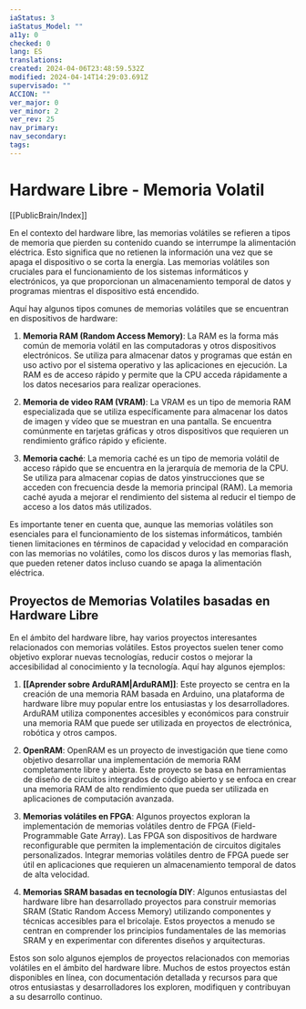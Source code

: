 ```yaml
---
iaStatus: 3
iaStatus_Model: ""
a11y: 0
checked: 0
lang: ES
translations: 
created: 2024-04-06T23:48:59.532Z
modified: 2024-04-14T14:29:03.691Z
supervisado: ""
ACCION: ""
ver_major: 0
ver_minor: 2
ver_rev: 25
nav_primary: 
nav_secondary: 
tags:
---
```

# Hardware Libre - Memoria Volatil

[[PublicBrain/Index]]

En el contexto del hardware libre, las memorias volátiles se refieren a tipos de memoria que pierden su contenido cuando se interrumpe la alimentación eléctrica. Esto significa que no retienen la información una vez que se apaga el dispositivo o se corta la energía. Las memorias volátiles son cruciales para el funcionamiento de los sistemas informáticos y electrónicos, ya que proporcionan un almacenamiento temporal de datos y programas mientras el dispositivo está encendido.

Aquí hay algunos tipos comunes de memorias volátiles que se encuentran en dispositivos de hardware:

1. **Memoria RAM (Random Access Memory)**: La RAM es la forma más común de memoria volátil en las computadoras y otros dispositivos electrónicos. Se utiliza para almacenar datos y programas que están en uso activo por el sistema operativo y las aplicaciones en ejecución. La RAM es de acceso rápido y permite que la CPU acceda rápidamente a los datos necesarios para realizar operaciones.

2. **Memoria de video RAM (VRAM)**: La VRAM es un tipo de memoria RAM especializada que se utiliza específicamente para almacenar los datos de imagen y vídeo que se muestran en una pantalla. Se encuentra comúnmente en tarjetas gráficas y otros dispositivos que requieren un rendimiento gráfico rápido y eficiente.

3. **Memoria caché**: La memoria caché es un tipo de memoria volátil de acceso rápido que se encuentra en la jerarquía de memoria de la CPU. Se utiliza para almacenar copias de datos y ​​instrucciones que se acceden con frecuencia desde la memoria principal (RAM). La memoria caché ayuda a mejorar el rendimiento del sistema al reducir el tiempo de acceso a los datos más utilizados.

Es importante tener en cuenta que, aunque las memorias volátiles son esenciales para el funcionamiento de los sistemas informáticos, también tienen limitaciones en términos de capacidad y velocidad en comparación con las memorias no volátiles, como los discos duros y las memorias flash, que pueden retener datos incluso cuando se apaga la alimentación eléctrica.

## Proyectos de Memorias Volatiles basadas en Hardware Libre

En el ámbito del hardware libre, hay varios proyectos interesantes relacionados con memorias volátiles. Estos proyectos suelen tener como objetivo explorar nuevas tecnologías, reducir costos o mejorar la accesibilidad al conocimiento y la tecnología. Aquí hay algunos ejemplos:

1. **[[Aprender sobre ArduRAM|ArduRAM]]**: Este proyecto se centra en la creación de una memoria RAM basada en Arduino, una plataforma de hardware libre muy popular entre los entusiastas y los desarrolladores. ArduRAM utiliza componentes accesibles y económicos para construir una memoria RAM que puede ser utilizada en proyectos de electrónica, robótica y otros campos.

2. **OpenRAM**: OpenRAM es un proyecto de investigación que tiene como objetivo desarrollar una implementación de memoria RAM completamente libre y abierta. Este proyecto se basa en herramientas de diseño de circuitos integrados de código abierto y se enfoca en crear una memoria RAM de alto rendimiento que pueda ser utilizada en aplicaciones de computación avanzada.

3. **Memorias volátiles en FPGA**: Algunos proyectos exploran la implementación de memorias volátiles dentro de FPGA (Field-Programmable Gate Array). Las FPGA son dispositivos de hardware reconfigurable que permiten la implementación de circuitos digitales personalizados. Integrar memorias volátiles dentro de FPGA puede ser útil en aplicaciones que requieren un almacenamiento temporal de datos de alta velocidad.

4. **Memorias SRAM basadas en tecnología DIY**: Algunos entusiastas del hardware libre han desarrollado proyectos para construir memorias SRAM (Static Random Access Memory) utilizando componentes y técnicas accesibles para el bricolaje. Estos proyectos a menudo se centran en comprender los principios fundamentales de las memorias SRAM y en experimentar con diferentes diseños y arquitecturas.

Estos son solo algunos ejemplos de proyectos relacionados con memorias volátiles en el ámbito del hardware libre. Muchos de estos proyectos están disponibles en línea, con documentación detallada y recursos para que otros entusiastas y desarrolladores los exploren, modifiquen y contribuyan a su desarrollo continuo.